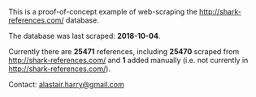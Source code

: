 This is a proof-of-concept example of web-scraping the <http://shark-references.com/> database.

The database was last scraped: **2018-10-04**.

Currently there are **25471** references, including **25470** scraped from <http://shark-references.com/> and **1** added manually (i.e. not currently in <http://shark-references.com/>).

Contact: <alastair.harry@gmail.com>

